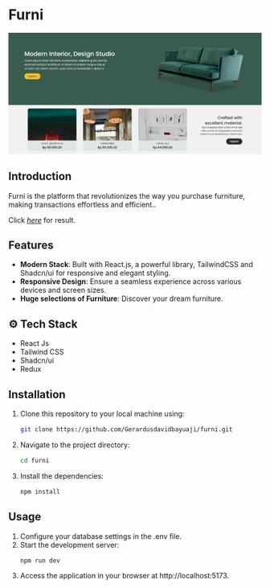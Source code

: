 # Furni

<div align="center" width="100%">
   <img src="public/assets/hero-section.png" alt="Real Estate">
</div>

## Introduction

Furni is the platform that revolutionizes the way you purchase furniture, making transactions effortless and efficient..

Click [_here_](https://furni-sigma.vercel.app/) for result.

## Features

- **Modern Stack**: Built with React.js, a powerful library, TailwindCSS and Shadcn/ui for responsive and elegant styling.
- **Responsive Design**: Ensure a seamless experience across various devices and screen sizes.
- **Huge selections of Furniture**: Discover your dream furniture.

## ⚙️ Tech Stack

- React Js
- Tailwind CSS
- Shadcn/ui
- Redux

## Installation

1. Clone this repository to your local machine using:

   ```bash
   git clone https://github.com/Gerardusdavidbayuaji/furni.git
   ```

2. Navigate to the project directory:

   ```bash
   cd furni
   ```

3. Install the dependencies:

   ```bash
   npm install
   ```

## Usage

1. Configure your database settings in the .env file.
2. Start the development server:
   ```bash
   npm run dev
   ```
3. Access the application in your browser at http://localhost:5173.
